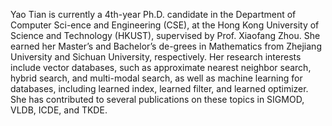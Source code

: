 Yao Tian is currently a 4th-year Ph.D. candidate in the Department of Computer Sci-ence and Engineering (CSE), at the Hong Kong University of Science and Technology (HKUST), supervised by Prof. Xiaofang Zhou. She earned her Master’s and Bachelor’s de-grees in Mathematics from Zhejiang University and Sichuan University, respectively. Her research interests include vector databases, such as approximate nearest neighbor search, hybrid search, and multi-modal search, as well as machine learning for databases, including learned index, learned filter, and learned optimizer. She has contributed to several publications on these topics in SIGMOD, VLDB, ICDE, and TKDE.